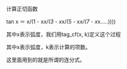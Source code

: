 计算正切函数

tan x ＝ x/(1 - x*x/(3 - x*x/(5 - x*x/(7 - x*x.....))))

其中x表示弧度，我们用tag_cf(x, k)定义这个过程

其中x表示弧度，k表示计算的项数。

这里面用到的就是所谓的连分式。
